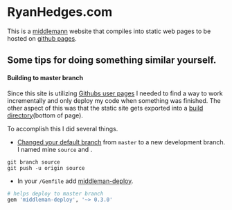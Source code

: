RyanHedges.com
==============

This is a [middlemann](http://middlemanapp.com/, "Middleman - static site generator") website that compiles into static web pages to be hosted on [github pages](https://pages.github.com/).

## Some tips for doing something similar yourself.

#### Building to master branch
Since this site is utilizing [Githubs user pages](https://help.github.com/articles/user-organization-and-project-pages/#user--organization-pages) I needed to find a way to work incrementally and only deploy my code when something was finished. The other aspect of this was that the static site gets exported into a [build directory](http://middlemanapp.com/basics/getting-started/)(bottom of page).

To accomplish this I did several things.

* [Changed your default branch](https://help.github.com/articles/setting-the-default-branch/) from `master` to a new development branch. I named mine `source` and .

```git
git branch source
git push -u origin source
```

* In your `/Gemfile` add [middleman-deploy](https://github.com/karlfreeman/middleman-deploy).

```ruby
# helps deploy to master branch
gem 'middleman-deploy', '~> 0.3.0'
```


